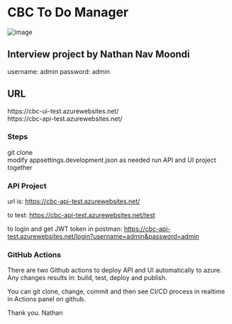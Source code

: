 <h1>CBC To Do Manager</h1>

![image](https://github.com/user-attachments/assets/9d2acfba-dd70-4b5e-8627-b2da889e7892)

<h2>Interview project by Nathan Nav Moondi</h2>

username: admin
password: admin

<h2>URL</h2>
https://cbc-ui-test.azurewebsites.net/
<br/>
https://cbc-api-test.azurewebsites.net/

<h3>Steps</h3>
git clone<br/>
modify appsettings.development.json as needed
run API and UI project together

<h3>API Project</h3>

url is: https://cbc-api-test.azurewebsites.net/

to test: https://cbc-api-test.azurewebsites.net/test

to login and get JWT token in postman:
https://cbc-api-test.azurewebsites.net/login?username=admin&password=admin

<h3>GitHub Actions</h3>

There are two Github actions to deploy API and UI automatically to azure.
Any changes results in: build, test, deploy and publish.

You can git clone, change, commit and then see CI/CD process in realtime in Actions panel on github.

Thank you.
Nathan
